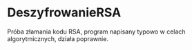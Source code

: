 # DeszyfrowanieRSA
Próba złamania kodu RSA, program napisany typowo w celach algorytmicznych, działa poprawnie. 
